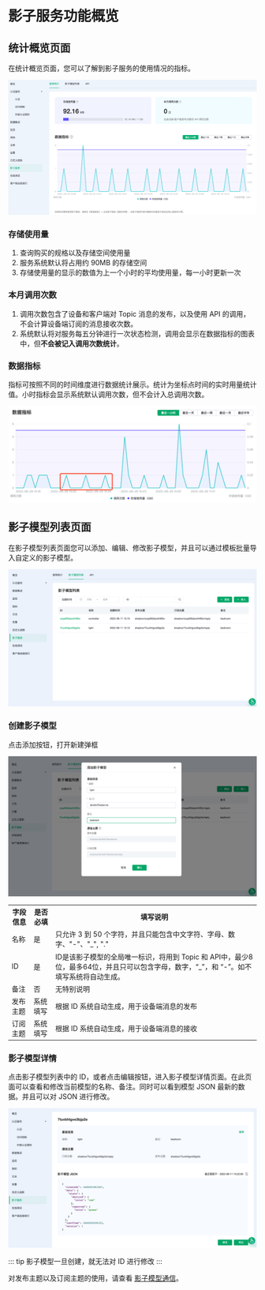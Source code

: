 # 影子服务功能概览

## 统计概览页面
在统计概览页面，您可以了解到影子服务的使用情况的指标。

![feature01](./_assets/feature.png)

### 存储使用量
1. 查询购买的规格以及存储空间使用量
2. 服务系统默认将占用约 90MB 的存储空间
3. 存储使用量的显示的数值为上一个小时的平均使用量，每一小时更新一次

### 本月调用次数
1. 调用次数包含了设备和客户端对 Topic 消息的发布，以及使用 API 的调用，不会计算设备端订阅的消息接收次数。
2. 系统默认将对服务每五分钟进行一次状态检测，调用会显示在数据指标的图表中，但**不会被记入调用次数统计**。


### 数据指标

指标可按照不同的时间维度进行数据统计展示。统计为坐标点时间的实时用量统计值。小时指标会显示系统默认调用次数，但不会计入总调用次数。

![chart](./_assets/device_shadow_12.png)

## 影子模型列表页面
在影子模型列表页面您可以添加、编辑、修改影子模型，并且可以通过模板批量导入自定义的影子模型。

![list](./_assets/shadow_list.png)

### 创建影子模型
点击添加按钮，打开新建弹框

![new](./_assets/shadow_new.png)

<table>
   <tr>
      <th>字段信息</th>
      <th>是否必填</th>
      <th>填写说明</th>
   </tr>
   <tr>
      <td>名称</td>
      <td>是</td>
      <td>
      	只允许 3 到 50 个字符，并且只能包含中文字符、字母、数字、"-"、"_", "."
	  </td>
   </tr>
   <tr>
      <td>ID</td>
      <td>是</td>
      <td>ID是该影子模型的全局唯一标识，将用到 Topic 和 API中，最少8位，最多64位，并且只可以包含字母，数字，“_”，和 “-”。如不填写系统将自动生成。</td>
   </tr>
   <tr>
      <td>备注</td>
      <td>否</td>
      <td>无特别说明</td>
   </tr>
   <tr>
      <td>发布主题</td>
      <td>系统填写</td>
      <td>根据 ID 系统自动生成，用于设备端消息的发布</td>
   </tr>
   <tr>
      <td>订阅主题</td>
      <td>系统填写</td>
      <td>根据 ID 系统自动生成，用于设备端消息的接收</td>
   </tr>
</table>

### 影子模型详情
点击影子模型列表中的 ID，或者点击编辑按钮，进入影子模型详情页面。在此页面可以查看和修改当前模型的名称、备注。同时可以看到模型 JSON 最新的数据。并且可以对 JSON 进行修改。

![detail](./_assets/shadow_detail.png)

::: tip
影子模型一旦创建，就无法对 ID 进行修改
:::

对发布主题以及订阅主题的使用，请查看 [影子模型通信](./invoke.md)。


